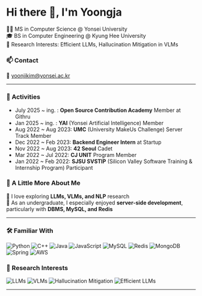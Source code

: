 <!-- Header Banner -->
<h1>Hi there 👋, I'm Yoongja</h1>

🧑‍🎓 MS in Computer Science @ Yonsei University  
🎓 BS in Computer Engineering @ Kyung Hee University  
🔬 Research Interests: Efficient LLMs, Hallucination Mitigation in VLMs  
<!-- 🌐 https://yoongja.github.io/ -->

<!-- Contact Section -->
### 📫 Contact

📧 [yoonjikim@yonsei.ac.kr](mailto:yoonjikim@yonsei.ac.kr)

---

<!-- Activities Section -->
### 💼 Activities

- July 2025 ~ ing. : **Open Source Contribution Academy** Member at Githru  
- Jan 2025 ~ ing. : **YAI** (Yonsei Artificial Intelligence) Member  
- Aug 2022 ~ Aug 2023: **UMC** (University MakeUs Challenge) Server Track Member  
- Dec 2022 ~ Feb 2023: **Backend Engineer Intern** at Startup  
- Nov 2022 ~ Aug 2023: **42 Seoul** Cadet  
- Mar 2022 ~ Jul 2022: **CJ UNIT** Program Member  
- Jan 2022 ~ Feb 2022: **SJSU SVSTIP** (Silicon Valley Software Training & Internship Program) Participant  

<!-- About Me Section -->
### 🌱 A Little More About Me

🤖 I love exploring **LLMs, VLMs, and NLP** research  
🧡 As an undergraduate, I especially enjoyed **server-side development**, particularly with **DBMS, MySQL, and Redis**  

---

<!-- Familiar With Section -->
### 🛠️ Familiar With

![Python](https://img.shields.io/badge/python-3670A0?style=for-the-badge&logo=python&logoColor=ffdd54)
![C++](https://img.shields.io/badge/c++-%2300599C.svg?style=for-the-badge&logo=c%2B%2B&logoColor=white)
![Java](https://img.shields.io/badge/java-%23ED8B00.svg?style=for-the-badge&logo=java&logoColor=white)
![JavaScript](https://img.shields.io/badge/javascript-%23F7DF1E.svg?style=for-the-badge&logo=javascript&logoColor=black)
![MySQL](https://img.shields.io/badge/mysql-%2300f.svg?style=for-the-badge&logo=mysql&logoColor=white)
![Redis](https://img.shields.io/badge/redis-%23DD0031.svg?style=for-the-badge&logo=redis&logoColor=white)
![MongoDB](https://img.shields.io/badge/mongodb-%2347A248.svg?style=for-the-badge&logo=mongodb&logoColor=white)
![Spring](https://img.shields.io/badge/spring-%236DB33F.svg?style=for-the-badge&logo=spring&logoColor=white)
![AWS](https://img.shields.io/badge/aws-%23FF9900.svg?style=for-the-badge&logo=amazonaws&logoColor=white)

<!-- Research Interests Section -->
### 🔬 Research Interests

![LLMs](https://img.shields.io/badge/LLMs-%23FFB6C1.svg?style=for-the-badge&logo=openai&logoColor=black)
![VLMs](https://img.shields.io/badge/VLMs-%238A2BE2.svg?style=for-the-badge&logo=opencv&logoColor=white)
![Hallucination Mitigation](https://img.shields.io/badge/Hallucination--Mitigation-%23FFA07A.svg?style=for-the-badge&logo=python&logoColor=white)
![Efficient LLMs](https://img.shields.io/badge/Efficient%20LLMs-%236A5ACD.svg?style=for-the-badge&logo=numpy&logoColor=white)

---

<!-- GitHub Stats Section -->
<!-- ##/# 📊 GitHub Stats -->

<!-- ![Top Langs](https://github-readme-stats.vercel.app/api/top-langs/?username=yoongja&layout=compact&theme=dracula&hide_border=true) -->
<!-- ![GitHub Stats](https://github-readme-stats.vercel.app/api?username=yoongja&show_icons=true&theme=dracula&hide_border=true) -->
